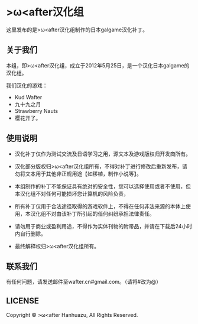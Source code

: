 # >ω<after汉化组
这里发布的是>ω<after汉化组制作的日本galgame汉化补丁。

## 关于我们
本组，即>ω<after汉化组，成立于2012年5月25日，是一个汉化日本galgame的汉化组。

我们汉化的游戏：
* Kud Wafter
* 九十九之月
* Strawberry Nauts
* 樱花开了。

## 使用说明
* 汉化补丁仅作为测试交流及日语学习之用，源文本及游戏版权归开发商所有。

* 汉化部分版权归>ω<after汉化组所有，不得对补丁进行修改后重新发布，请勿将文本用于其他非正规用途【如移植，制作小说等】。

* 本组制作的补丁不能保证具有绝对的安全性，您可以选择使用或者不使用，但本汉化组不对任何可能损坏您计算机的风险负责，

* 所有补丁仅用于合法途径取得的游戏软件上，不得在任何非法来源的本体上使用，本汉化组不对由该补丁所引起的任何纠纷承担法律责任。

* 请勿用于商业或盈利用途，不得作为实体刊物的附带品，并请在下载后24小时内自行删除。

* 最终解释权归>ω<after汉化组所有。

## 联系我们
有任何问题，请发送邮件至wafter.cn#gmail.com。（请将#改为@）

## LICENSE
Copyright © >ω<after Hanhuazu, All Rights Reserved.
